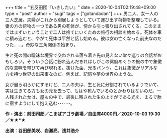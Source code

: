 +++
title = "五反田団『いきしたい』"
date = 2020-10-04T02:19:48+09:00
type = "post"
author = "sugi"
tags = ["gotandadan"]
+++
男二人、女一人の三人芝居。夫婦がこれから別居しようとしていて運び出す荷物を整理している。妻の方の荷物の一つである男の死体が、傍から引っ張り出されてくる。このままではまずいということで二人は捨てにいくための旅行の相談を始める。死体を車に積み込むと、やがて死体は平然と話し始める。彼は女の亡くなった前夫なのだった……。奇妙な三角関係の始まり。

生と死の間の曖昧な境界で交わされる落ち着き先の見えない堂々巡りの会話がおもしろい。そういう会話に紛れ込んだきれはしがこの冥府めぐりの旅の中で象徴的な意味を帯びて再び現れる。抜けた歯、光るパンツ。これは象徴がリアルな力を持つ世界の出来事なのだ。例えば、記憶や夢の世界のような。

女が自ら明らかにするけど、二人の夫は、生と死に分割されているようでいて、実は生きてる方も女の元を去って、もはや死んでいるのとかわりはないのだ。一人残された女は、屋もの中で、最後に残された生のよすがである光を、まるで胎に宿すようにして抱え込む･･････。

**作・演出：前田司郎／こまばアゴラ劇場／自由席4000円／2020-10-03 19:30／★★*★**

**出演：谷田部美咲、岩瀬亮、浅井浩介**
